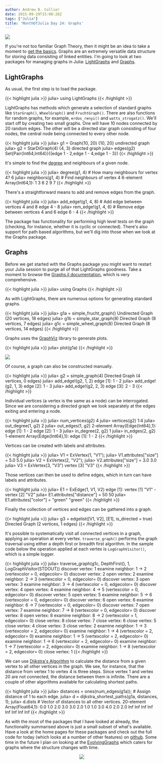 ```yaml
---
author: Andrew B. Collier
date: 2015-09-29T15:00:28Z
tags: ["Julia"]
title: 'MonthOfJulia Day 24: Graphs'
---
```


<!--more-->

<img src="/img/2015/09/Julia-Logo-Graphs.png" >

If you're not too familiar Graph Theory, then it might be an idea to take a moment to [get the basics](https://en.wikipedia.org/wiki/Graph_theory). Graphs are an extremely versatile data structure for storing data consisting of linked entities. I'm going to look at two packages for managing graphs in Julia: [LightGraphs](https://github.com/JuliaGraphs/LightGraphs.jl) and [Graphs](https://github.com/JuliaLang/Graphs.jl).

## LightGraphs

As usual, the first step is to load the package.

{{< highlight julia >}}
julia> using LightGraphs
{{< /highlight >}}

LightGraphs has methods which generate a selection of standard graphs like `StarGraph()`, `WheelGraph()` and `FruchtGraph()`. There are also functions for random graphs, for example, `erdos_renyi()` and `watts_strogatz()`. We'll start off by creating two small graphs. One will have 10 nodes connected by 20 random edges. The other will be a directed star graph consisting of four nodes, the central node being connected to every other node.

{{< highlight julia >}}
julia> g1 = Graph(10, 20)
{10, 20} undirected graph
julia> g2 = StarDiGraph(4)
{4, 3} directed graph
julia> edges(g2)
Set{Pair{Int64,Int64}}({edge 1 - 2,edge 1 - 4,edge 1 - 3})
{{< /highlight >}}

It's simple to find the [degree](https://en.wikipedia.org/wiki/Graph_theory#Definitions) and neighbours of a given node.

{{< highlight julia >}}
julia> degree(g1, 4) # How many neighbours for vertex 4?
6
julia> neighbors(g1, 4) # Find neighbours of vertex 4
6-element Array{Int64,1}:
 1
 3
 6
 2
 9
 7
{{< /highlight >}}

There's a straightforward means to add and remove edges from the graph.

{{< highlight julia >}}
julia> add_edge!(g1, 4, 8) # Add edge between vertices 4 and 8
edge 4 - 8
julia> rem_edge!(g1, 4, 6) # Remove edge between vertices 4 and 6
edge 6 - 4
{{< /highlight >}}

The package has functionality for performing high level tests on the graph (checking, for instance, whether it is cyclic or connected). There's also support for path based algorithms, but we'll dig into those when we look at the Graphs package.

## Graphs

Before we get started with the Graphs package you might want to restart your Julia session to purge all of that LightGraphs goodness. Take a moment to browse the [Graphs.jl documentation](http://graphsjl-docs.readthedocs.org/en/latest/), which is very comprehensive.

{{< highlight julia >}}
julia> using Graphs
{{< /highlight >}}

As with LightGraphs, there are numerous options for generating standard graphs.

{{< highlight julia >}}
julia> g1a = simple\_frucht\_graph()
Undirected Graph (20 vertices, 18 edges)
julia> g1b = simple\_star\_graph(8)
Directed Graph (8 vertices, 7 edges)
julia> g1c = simple\_wheel\_graph(8)
Directed Graph (8 vertices, 14 edges)
{{< /highlight >}}

Graphs uses the [GraphViz](https://github.com/Keno/GraphViz.jl) library to generate plots.

{{< highlight julia >}}
julia> plot(g1a)
{{< /highlight >}}

<img src="/img/2015/09/sample-graph.png" >

Of course, a graph can also be constructed manually.

{{< highlight julia >}}
julia> g2 = simple_graph(4)
Directed Graph (4 vertices, 0 edges)
julia> add_edge!(g2, 1, 2)
edge [1]: 1 - 2
julia> add_edge!(g2, 1, 3)
edge [2]: 1 - 3
julia> add_edge!(g2, 2, 3)
edge [3]: 2 - 3
{{< /highlight >}}

Individual vertices (a vertex is the same as a node) can be interrogated. Since we are considering a directed graph we look separately at the edges exiting and entering a node.

{{< highlight julia >}}
julia> num_vertices(g2)
4
julia> vertices(g2)
1:4
julia> out_degree(1, g2)
2
julia> out_edges(1, g2)
2-element Array{Edge{Int64},1}:
 edge [1]: 1 - 2
 edge [2]: 1 - 3
julia> in_degree(2, g2)
1
julia> in_edges(2, g2)
1-element Array{Edge{Int64},1}:
 edge [1]: 1 - 2
{{< /highlight >}}

Vertices can be created with labels and attributes.

{{< highlight julia >}}
julia> V1 = ExVertex(1, "V1");
julia> V1.attributes["size"] = 5.0
5.0
julia> V2 = ExVertex(2, "V2");
julia> V2.attributes["size"] = 3.0
3.0
julia> V3 = ExVertex(3, "V3")
vertex [3] "V3"
{{< /highlight >}}

Those vertices can then be used to define edges, which in turn can have labels and attributes.

{{< highlight julia >}}
julia> E1 = ExEdge(1, V1, V2)
edge [1]: vertex [1] "V1" - vertex [2] "V2"
julia> E1.attributes["distance"] = 50
50
julia> E1.attributes["color"] = "green"
"green"
{{< /highlight >}}

Finally the collection of vertices and edges can be gathered into a graph.

{{< highlight julia >}}
julia> g3 = edgelist([V1, V2], [E1], is_directed = true)
Directed Graph (2 vertices, 1 edges)
{{< /highlight >}}

It's possible to systematically visit all connected vertices in a graph, applying an operation at every vertex. `traverse_graph()` performs the graph traversal using either a depth first or breadth first algorithm. In the sample code below the operation applied at each vertex is `LogGraphVisitor()`, which is a simple logger.

{{< highlight julia >}}
julia> traverse_graph(g1c, DepthFirst(), 1, LogGraphVisitor(STDOUT))
discover vertex: 1
examine neighbor: 1 -> 2 (vertexcolor = 0, edgecolor= 0)
discover vertex: 2
open vertex: 2
examine neighbor: 2 -> 3 (vertexcolor = 0, edgecolor= 0)
discover vertex: 3
open vertex: 3
examine neighbor: 3 -> 4 (vertexcolor = 0, edgecolor= 0)
discover vertex: 4
open vertex: 4
examine neighbor: 4 -> 5 (vertexcolor = 0, edgecolor= 0)
discover vertex: 5
open vertex: 5
examine neighbor: 5 -> 6 (vertexcolor = 0, edgecolor= 0)
discover vertex: 6
open vertex: 6
examine neighbor: 6 -> 7 (vertexcolor = 0, edgecolor= 0)
discover vertex: 7
open vertex: 7
examine neighbor: 7 -> 8 (vertexcolor = 0, edgecolor= 0)
discover vertex: 8
open vertex: 8
examine neighbor: 8 -> 2 (vertexcolor = 1, edgecolor= 0)
close vertex: 8
close vertex: 7
close vertex: 6
close vertex: 5
close vertex: 4
close vertex: 3
close vertex: 2
examine neighbor: 1 -> 3 (vertexcolor = 2, edgecolor= 0)
examine neighbor: 1 -> 4 (vertexcolor = 2, edgecolor= 0)
examine neighbor: 1 -> 5 (vertexcolor = 2, edgecolor= 0)
examine neighbor: 1 -> 6 (vertexcolor = 2, edgecolor= 0)
examine neighbor: 1 -> 7 (vertexcolor = 2, edgecolor= 0)
examine neighbor: 1 -> 8 (vertexcolor = 2, edgecolor= 0)
close vertex: 1
{{< /highlight >}}

We can use [Dijkstra's Algorithm](https://en.wikipedia.org/wiki/Dijkstra%27s_algorithm) to calculate the distance from a given vertex to all other vertices in the graph. We see, for instance, that the distance from vertex 1 to vertex 4 is three steps. Since vertex 1 and vertex 20 are not connected, the distance between them is infinite. There are a couple of other algorithms available for calculating shortest paths.

{{< highlight julia >}}
julia> distances = ones(num_edges(g1a)); # Assign distance of 1 to each edge.
julia> d = dijkstra\_shortest\_paths(g1a, distances, 1);
julia> d.dists # Vector of distances to all other vertices.
20-element Array{Float64,1}:
   0.0
   1.0
   2.0
   3.0
   3.0
   2.0
   1.0
   1.0
   3.0
   4.0
   2.0
   2.0
   Inf
   Inf
   Inf
   Inf
   Inf
   Inf
   Inf
   Inf
{{< /highlight >}}

As with the most of the packages that I have looked at already, the functionality summarised above is just a small subset of what's available. Have a look at the home pages for these packages and check out the full code for today (which looks at a number of other features) on [github](https://github.com/DataWookie/MonthOfJulia). Some time in the future I plan on looking at the [EvolvingGraphs](https://github.com/weijianzhang/EvolvingGraphs.jl) which caters for graphs where the structure changes with time.

<center>
  <a href="http://spikedmath.com/493.html">
    <img src="/img/2015/09/493-drawing-stars-0.png" >
  </a>
</center>
